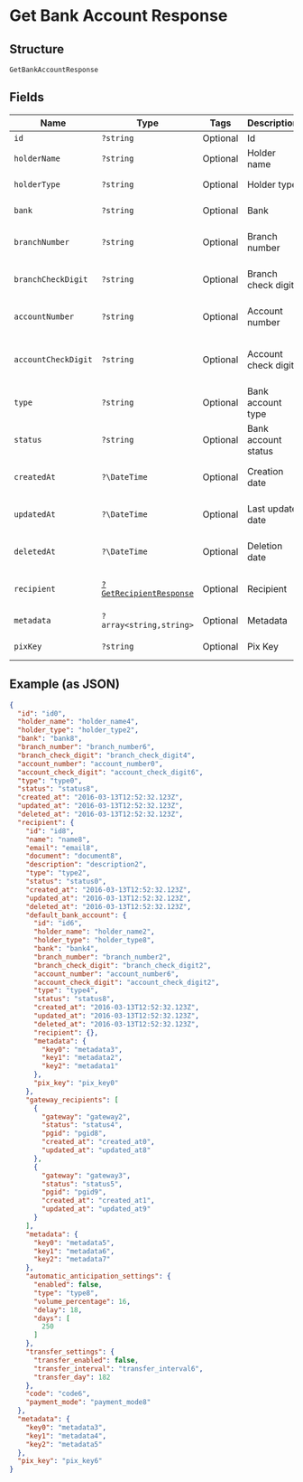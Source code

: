 
# Get Bank Account Response

## Structure

`GetBankAccountResponse`

## Fields

| Name | Type | Tags | Description | Getter | Setter |
|  --- | --- | --- | --- | --- | --- |
| `id` | `?string` | Optional | Id | getId(): ?string | setId(?string id): void |
| `holderName` | `?string` | Optional | Holder name | getHolderName(): ?string | setHolderName(?string holderName): void |
| `holderType` | `?string` | Optional | Holder type | getHolderType(): ?string | setHolderType(?string holderType): void |
| `bank` | `?string` | Optional | Bank | getBank(): ?string | setBank(?string bank): void |
| `branchNumber` | `?string` | Optional | Branch number | getBranchNumber(): ?string | setBranchNumber(?string branchNumber): void |
| `branchCheckDigit` | `?string` | Optional | Branch check digit | getBranchCheckDigit(): ?string | setBranchCheckDigit(?string branchCheckDigit): void |
| `accountNumber` | `?string` | Optional | Account number | getAccountNumber(): ?string | setAccountNumber(?string accountNumber): void |
| `accountCheckDigit` | `?string` | Optional | Account check digit | getAccountCheckDigit(): ?string | setAccountCheckDigit(?string accountCheckDigit): void |
| `type` | `?string` | Optional | Bank account type | getType(): ?string | setType(?string type): void |
| `status` | `?string` | Optional | Bank account status | getStatus(): ?string | setStatus(?string status): void |
| `createdAt` | `?\DateTime` | Optional | Creation date | getCreatedAt(): ?\DateTime | setCreatedAt(?\DateTime createdAt): void |
| `updatedAt` | `?\DateTime` | Optional | Last update date | getUpdatedAt(): ?\DateTime | setUpdatedAt(?\DateTime updatedAt): void |
| `deletedAt` | `?\DateTime` | Optional | Deletion date | getDeletedAt(): ?\DateTime | setDeletedAt(?\DateTime deletedAt): void |
| `recipient` | [`?GetRecipientResponse`](../../doc/models/get-recipient-response.md) | Optional | Recipient | getRecipient(): ?GetRecipientResponse | setRecipient(?GetRecipientResponse recipient): void |
| `metadata` | `?array<string,string>` | Optional | Metadata | getMetadata(): ?array | setMetadata(?array metadata): void |
| `pixKey` | `?string` | Optional | Pix Key | getPixKey(): ?string | setPixKey(?string pixKey): void |

## Example (as JSON)

```json
{
  "id": "id0",
  "holder_name": "holder_name4",
  "holder_type": "holder_type2",
  "bank": "bank8",
  "branch_number": "branch_number6",
  "branch_check_digit": "branch_check_digit4",
  "account_number": "account_number0",
  "account_check_digit": "account_check_digit6",
  "type": "type0",
  "status": "status8",
  "created_at": "2016-03-13T12:52:32.123Z",
  "updated_at": "2016-03-13T12:52:32.123Z",
  "deleted_at": "2016-03-13T12:52:32.123Z",
  "recipient": {
    "id": "id8",
    "name": "name8",
    "email": "email8",
    "document": "document8",
    "description": "description2",
    "type": "type2",
    "status": "status0",
    "created_at": "2016-03-13T12:52:32.123Z",
    "updated_at": "2016-03-13T12:52:32.123Z",
    "deleted_at": "2016-03-13T12:52:32.123Z",
    "default_bank_account": {
      "id": "id6",
      "holder_name": "holder_name2",
      "holder_type": "holder_type8",
      "bank": "bank4",
      "branch_number": "branch_number2",
      "branch_check_digit": "branch_check_digit2",
      "account_number": "account_number6",
      "account_check_digit": "account_check_digit2",
      "type": "type4",
      "status": "status8",
      "created_at": "2016-03-13T12:52:32.123Z",
      "updated_at": "2016-03-13T12:52:32.123Z",
      "deleted_at": "2016-03-13T12:52:32.123Z",
      "recipient": {},
      "metadata": {
        "key0": "metadata3",
        "key1": "metadata2",
        "key2": "metadata1"
      },
      "pix_key": "pix_key0"
    },
    "gateway_recipients": [
      {
        "gateway": "gateway2",
        "status": "status4",
        "pgid": "pgid8",
        "created_at": "created_at0",
        "updated_at": "updated_at8"
      },
      {
        "gateway": "gateway3",
        "status": "status5",
        "pgid": "pgid9",
        "created_at": "created_at1",
        "updated_at": "updated_at9"
      }
    ],
    "metadata": {
      "key0": "metadata5",
      "key1": "metadata6",
      "key2": "metadata7"
    },
    "automatic_anticipation_settings": {
      "enabled": false,
      "type": "type8",
      "volume_percentage": 16,
      "delay": 18,
      "days": [
        250
      ]
    },
    "transfer_settings": {
      "transfer_enabled": false,
      "transfer_interval": "transfer_interval6",
      "transfer_day": 182
    },
    "code": "code6",
    "payment_mode": "payment_mode8"
  },
  "metadata": {
    "key0": "metadata3",
    "key1": "metadata4",
    "key2": "metadata5"
  },
  "pix_key": "pix_key6"
}
```


